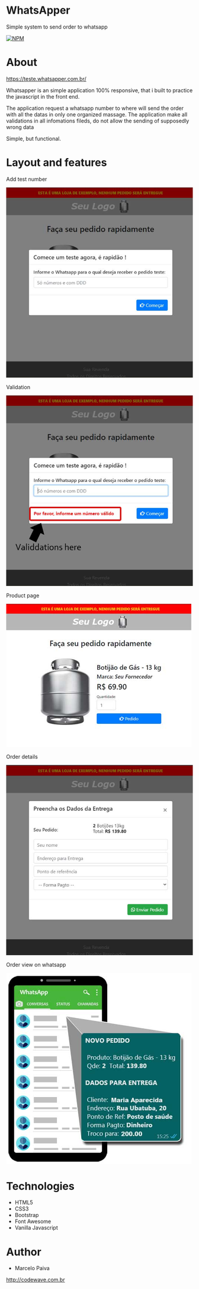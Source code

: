 # WhatsApper
Simple system to send order to whatsapp

[![NPM](https://img.shields.io/npm/l/react)](https://github.com/marcelosurfdev/WhatsApper/blob/master/LICENSE)

# About
https://teste.whatsapper.com.br/

Whatsapper is an simple application 100% responsive, that i built to practice the javascript in the front end.

The application request a whatsapp number to where will send the order with all the datas in only one organized massage.
The application make all validations in all infomations fileds, do not allow the sending of supposedly wrong data

Simple, but functional.

# Layout and features

Add test number

![Screenshot](img/01.jpg)

Validation

![Screenshot](img/02.jpg)

Product page

![Screenshot](img/05.jpg)

Order details

![Screenshot](img/03.jpg)

Order view on whatsapp

![Screenshot](img/04.jpg)


# Technologies

- HTML5
- CSS3
- Bootstrap
- Font Awesome
- Vanilla Javascript

# Author

- Marcelo Paiva

http://codewave.com.br
